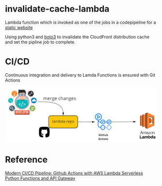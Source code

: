 # invalidate-cache-lambda

Lambda function which is invoked as one of the jobs in a codepipeline for a [static website](https://github.com/smeubank/personal-website)

Using python3 and [boto3](https://boto3.amazonaws.com/v1/documentation/api/latest/reference/services/cloudfront.html) to invalidate the CloudFront distribution cache and set the pipline job to complete.

# CI/CD

Continuous integration and delivery to Lamda Functions is ensured with Git Actions 

![Lambda CI/CD](https://github.com/smeubank/invalidate-cache-lambda/blob/main/assets/lamda-cicd.PNG?raw=true)

# Reference

[Modern CI/CD Pipeline: Github Actions with AWS Lambda Serverless Python Functions and API Gateway](https://towardsdatascience.com/modern-ci-cd-pipeline-git-actions-with-aws-lambda-serverless-python-functions-and-api-gateway-9ef20b3ef64a)
